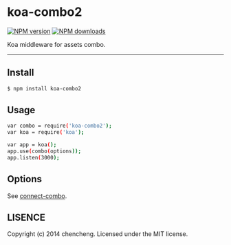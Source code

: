 # koa-combo2

[![NPM version](https://img.shields.io/npm/v/koa-combo2.svg?style=flat)](https://npmjs.org/package/koa-combo2)
[![NPM downloads](http://img.shields.io/npm/dm/koa-combo2.svg?style=flat)](https://npmjs.org/package/koa-combo2)

Koa middleware for assets combo.

---

## Install

```bash
$ npm install koa-combo2
```

## Usage

```bash
var combo = require('koa-combo2');
var koa = require('koa');

var app = koa();
app.use(combo(options));
app.listen(3000);
```

## Options

See [connect-combo](https://github.com/popomore/connect-combo).

## LISENCE

Copyright (c) 2014 chencheng. Licensed under the MIT license.
